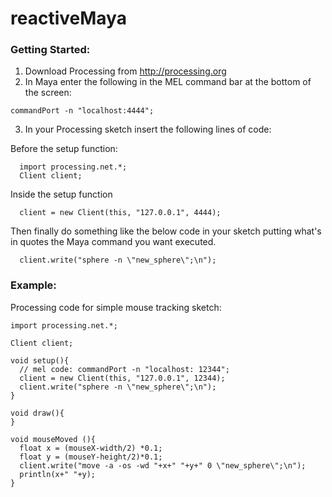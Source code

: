 # reactiveMaya

### Getting Started:
1. Download Processing from http://processing.org
2. In Maya enter the following in the MEL command bar at the bottom of the screen: 
```
commandPort -n "localhost:4444";
```
3. In your Processing sketch insert the following lines of code: 

  Before the setup function:
  ```
    import processing.net.*;
    Client client;
  ```
  Inside the setup function
  ```
    client = new Client(this, "127.0.0.1", 4444);
  ```
  Then finally do something like the below code in your sketch putting what's in quotes the Maya command you want executed.
  ```
    client.write("sphere -n \"new_sphere\";\n");
  ```

### Example:
Processing code for simple mouse tracking sketch:
```
import processing.net.*;

Client client;

void setup(){
  // mel code: commandPort -n "localhost: 12344";
  client = new Client(this, "127.0.0.1", 12344);
  client.write("sphere -n \"new_sphere\";\n");
}

void draw(){
}

void mouseMoved (){
  float x = (mouseX-width/2) *0.1;
  float y = (mouseY-height/2)*0.1;
  client.write("move -a -os -wd "+x+" "+y+" 0 \"new_sphere\";\n");
  println(x+" "+y);
}
```

